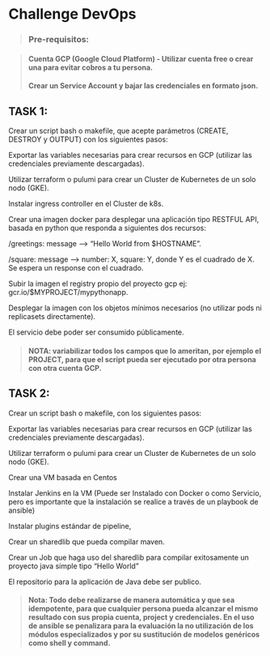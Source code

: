 # Challenge DevOps

> ### Pre-requisitos:

> #### Cuenta  GCP (Google Cloud Platform) - Utilizar cuenta free o crear una para evitar cobros a tu persona.
> #### Crear un Service Account y bajar las credenciales en formato json.


## TASK 1: 

Crear un script bash o makefile, que acepte parámetros (CREATE, DESTROY y OUTPUT) con los siguientes pasos:

Exportar las variables necesarias para crear recursos en GCP (utilizar las credenciales previamente descargadas). 

Utilizar terraform o pulumi para crear un Cluster de Kubernetes de un solo nodo (GKE).

Instalar ingress controller en el Cluster de k8s.

Crear una imagen docker para desplegar una aplicación tipo RESTFUL API, basada en python que responda a siguientes dos recursos:

/greetings: message —> “Hello World from $HOSTNAME”.

/square: message —>  number: X, square: Y, donde Y es el cuadrado de X. Se espera un response con el cuadrado.

Subir la imagen el registry propio del proyecto gcp ej: gcr.io/$MYPROJECT/mypythonapp.

Desplegar la imagen con los objetos mínimos necesarios (no utilizar pods ni replicasets directamente).

El servicio debe poder ser consumido públicamente.

> #### NOTA: variabilizar todos los campos que lo ameritan, por ejemplo el PROJECT, para que el script pueda ser ejecutado por otra persona con otra cuenta GCP.

  

## TASK 2:

Crear un script bash o makefile, con los siguientes pasos:

Exportar las variables necesarias para crear recursos en GCP (utilizar las credenciales previamente descargadas).

Utilizar terraform o pulumi para crear un Cluster de Kubernetes de un solo nodo (GKE).

Crear una VM basada en Centos

Instalar Jenkins en la VM (Puede ser Instalado con Docker o como Servicio, pero es importante que la instalación se realice a través de un playbook de ansible)

Instalar plugins estándar de pipeline,

Crear un sharedlib que pueda compilar maven.

Crear un Job que haga uso del sharedlib para compilar exitosamente un proyecto java simple tipo “Hello World”

El repositorio para la aplicación de Java debe ser publico.

> #### Nota: Todo debe realizarse de manera automática y que sea idempotente, para que cualquier persona pueda alcanzar el mismo resultado con sus propia cuenta, project y credenciales. En el uso de ansible se penalizara para la evaluación la no utilización de los módulos especializados y por su sustitución de modelos genéricos como shell y command.